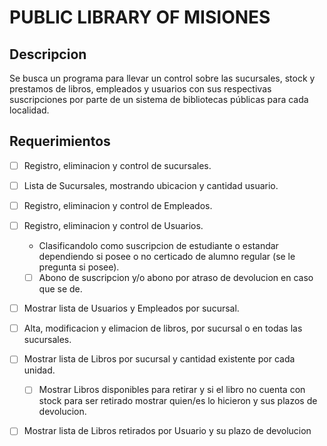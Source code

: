 # PUBLIC LIBRARY OF MISIONES
## Descripcion
Se busca un programa para llevar un control sobre las sucursales, stock y prestamos de libros, empleados y usuarios con sus respectivas suscripciones  por parte de un sistema de bibliotecas públicas para cada localidad. 
## Requerimientos
- [ ] Registro, eliminacion y control de sucursales.
- [ ] Lista de Sucursales, mostrando ubicacion y cantidad usuario.
- [ ] Registro, eliminacion y control de Empleados.
- [ ] Registro, eliminacion y control de Usuarios.
	- Clasificandolo como suscripcion de estudiante o estandar dependiendo si posee o no certicado de alumno regular (se le pregunta si posee).
	- [ ] Abono de suscripcion y/o abono por atraso de devolucion en caso que se de. 
- [ ] Mostrar lista de Usuarios y Empleados por sucursal.
- [ ] Alta, modificacion y elimacion de libros, por sucursal o en todas las sucursales.
- [ ] Mostrar lista de Libros por sucursal y cantidad existente por cada unidad.
	- [ ] Mostrar Libros disponibles para retirar y si el libro no cuenta con stock para ser retirado mostrar quien/es lo hicieron y sus plazos de devolucion.
- [ ] Mostrar lista de Libros retirados por Usuario y su plazo de devolucion



